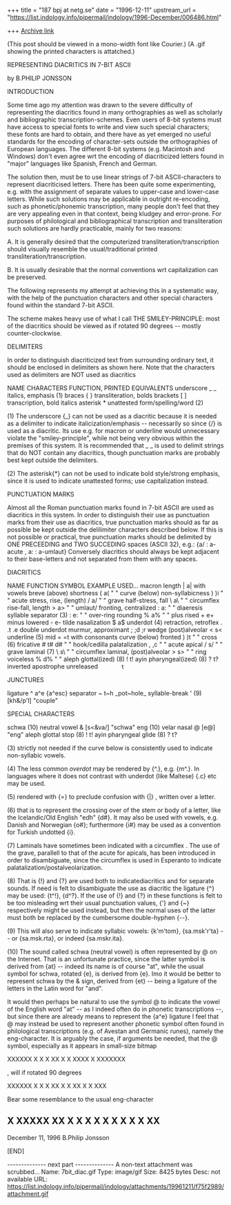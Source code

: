 +++
title = "187 bpj at netg.se"
date = "1996-12-11"
upstream_url = "https://list.indology.info/pipermail/indology/1996-December/006486.html"

+++
[Archive link](https://list.indology.info/pipermail/indology/1996-December/006486.html)

(This post should be viewed in a mono-width font like Courier.)
(A .gif showing the printed characters is attatched.)

REPRESENTING DIACRITICS IN 7-BIT ASCII

by B.PHILIP JONSSON


INTRODUCTION

Some time ago my attention was drawn to the severe difficulty of
representing the diacritics found in many orthographies as well as
scholarly and bibliographic transcription-schemes. Even users of 8-bit
systems must have access to special fonts to write and view such special
characters; these fonts are hard to obtain, and there have as yet emerged
no useful standards for the encoding of character-sets outside the
orthographies of European languages. The different 8-bit systems (e.g.
Macintosh and Windows) don't even agree wrt the encoding of diacriticized
letters found in "major" languages like Spanish, French and German.

The solution then, must be to use linear strings of 7-bit ASCII-characters
to represent diacriticised letters. There has been quite some
experimenting, e.g. with the assignment of separate values to upper-case
and lower-case letters. While such solutions may be applicable in outright
re-encoding, such as phonetic/phonemic transcription, many people don't
feel that they are very appealing even in that context, being kludgey and
error-prone. For purposes of philological and bibliographical transcription
and transliteration such solutions are hardly practicable, mainly for two
reasons:

A. It is generally desired that the computerized
transliteration/transcription should visually resemble the
usual/traditional printed transliteration/transcription.

B. It is usually desirable that the normal conventions wrt capitalization
can be preserved.

The following represents my attempt at achieving this in a systematic way,
with the help of the punctuation characters and other special characters
found within the standard 7-bit ASCII.

The scheme makes heavy use of what I call THE SMILEY-PRINCIPLE: most of the
diacritics should be viewed as if rotated 90 degrees -- mostly
counter-clockwise.


DELIMITERS

In order to distinguish diacriticized text from surrounding ordinary text,
it should be enclosed in delimiters as shown here. Note that the characters
used as delimiters are NOT used as diacritics

NAME            CHARACTERS      FUNCTION, PRINTED EQUIVALENTS
underscore      _ _             italics, emphasis (1)
braces          { }             transliteration, bolds
brackets        [ ]             transcription, bold italics
asterisk        *               unattested form/spelling/word (2)


(1) The underscore {_} can not be used as a diacritic because it is needed
as a delimiter to indicate italicization/emphasis -- necessarily so since
{/} is used as a diacritic.  Its use e.g. for macron or underline would
unnecessary violate the "smiley-principle", while not being very obvious
within the premises of this system. It is recommended that _ _ is used to
delimit strings that do NOT contain any diacritics, though punctuation
marks are probably best kept outside the delimiters.

(2) The asterisk{*} can not be used to indicate bold style/strong emphasis,
since it is used to indicate unattested forms; use capitalization instead.


PUNCTUATION MARKS

Almost all the Roman punctuation marks found in 7-bit ASCII are used as
diacritics in this system.  In order to distinguish their use as
punctuation marks from their use as diacritics, true punctuation marks
should as far as possible be kept outside the delilimiter characters
described below. If this is not possible or practical, true punctuation
marks should be delimited by ONE PRECEEDING and TWO SUCCEDING spaces (ASCII
32), e.g.:
{a/ :  a-acute ,  a: :  a-umlaut}
Conversely diacritics should always be kept adjacent to their base-letters
and not separated from them with any spaces.


DIACRITICS

NAME            FUNCTION                SYMBOL  EXAMPLE  USED...
macron          length                  |       a|      with vowels
breve (above)   shortness               (       a(      "    "
curve (below)   non-syllabicness        )       )i      "    "
acute           stress, rise, (length)  /       a/      "    "
grave           half-stress, fall       \       a\      "    "
circumflex      rise-fall, length       >       a>      "    "
umlaut/         fronting, centralized   :       a:      "    "
diaeresis       syllable separator (3)  :       e:      "    "
over-ring       rounding                %       a%      "    "
plus            rised                   +       e+
minus           lowered                 -       e-
tilde           nasalization            $       a$
underdot (4)    retraction, retroflex   .       .t .e
double underdot murmur, approximant     ;       ;d ;r
wedge           (post)alveolar          <       s<
underline (5)   mid                     =       =t      with consonants
curve (below)   fronted                 )       )t      "    "
cross (6)       fricative               #       t# d#   "    "
hook/cedilla    palatalization          ,       ,c      "    "
acute           apical                  /       s/      "    "
grave           laminal (7)             \       s\      "    "
circumflex      laminal, (post)alveolar >       s>      "    "
ring            voiceless               %       d%      "    "
aleph           glottal(ized) (8)       !       t!
ayin            pharyngeal(ized) (8)    ?       t?
inverted apostrophe
                unreleased              `       t`


JUNCTURES

ligature        ^       a^e     {a^esc}
separator       ~       t~h     _pot~hole_
syllable-break  ' (9)           [kh&/p'l]  "couple"


SPECIAL CHARACTERS

schwa (10)      neutral vowel           &       [s<&va/]  "schwa"
eng (10)        velar nasal             @       [e@]      "eng"
aleph           glottal stop (8)        !       t!
ayin            pharyngeal glide (8)    ?       t?

(3) strictly not needed if the curve below is consistently used to indicate
non-syllabic vowels.

(4) The less common _overdot_ may be rendered by {^.}, e.g. {m^.}. In
languages where it does not contrast with underdot (like Maltese) {.c} etc
may be used.

(5) rendered with {=} to preclude confusion with {|} ,  written over a letter.

(6) that is to represent the crossing over of the stem or body of a letter,
like the Icelandic/Old English "edh" {d#}. It may also be used with vowels,
e.g. Danish and Norwegian {o#}; furthermore {i#} may be used as a
convention for Turkish undotted {i}.

(7) Laminals have sometimes been indicated with a circumflex .  The use of
the grave, parallell to that of the acute for apicals, has been introduced
in order to disambiguate, since the circumflex is used in Esperanto to
indicate palatalization/postalveolarization.

(8) That is {!} and {?} are used both to indicatediacritics and for
separate sounds. If need is felt to disambiguate the use as diacritic the
ligature {^} may be used: {t^!}, {d^?}. If the use of {!} and {?} in these
functions is felt to be too misleading wrt their usual punctuation values,
{'} and {~} respectively might be used instead, but then the normal uses of
the latter must both be replaced by the cumbersome double-hyphen {--}.

(9) This will also serve to indicate syllabic vowels: {k'm'tom},
{sa.msk'r'ta} -- or {sa.msk.rta}, or indeed {sa.mskr.ita}.

(10) The sound called schwa (neutral vowel) is often represented by @ on
the Internet. That is an unfortunate practice, since the latter symbol is
derived from {at} -- indeed its name is of course "at", while the usual
symbol for schwa, rotated {e}, is derived from {e}. Imo it would be better
to represent schwa by the & sign, derived from {et} -- being a ligature of
the letters in the Latin word for "and".

It would then perhaps be natural to use the symbol @ to indicate the vowel
of the English word "at" -- as I indeed often do in phonetic transcriptions
--, but since there are already means to represent the {a^e} ligature I
feel that @ may instead be used to represent another phonetic symbol often
found in philological transcriptions (e.g. of Avestan and Germanic runes),
namely the eng-character. It is arguably the case, if arguments be needed,
that the @ symbol, especially as it appears in small-size bitmap

 XXXXXX
X      X
X  XX  X
X  XXXX
X
 XXXXXXX

, will if rotated 90 degrees

 XXXXXX
X      X
X  XX  X
X  XX  X
X   XXX

Bear some resemblance to the usual eng-character

X XXXXX
XX     X
X      X
X      X
X      X
    X  X
     XX
------------------------------------------------

December 11, 1996 B.Philip Jonsson

[END]


-------------- next part --------------
A non-text attachment was scrubbed...
Name: 7bit_diac.gif
Type: image/gif
Size: 8425 bytes
Desc: not available
URL: <https://list.indology.info/pipermail/indology/attachments/19961211/f75f2989/attachment.gif>
